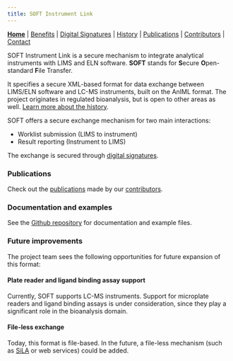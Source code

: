 ```yaml
---
title: SOFT Instrument Link
---
```


**[Home](index)** | [Benefits](benefits) | [Digital Signatures](signatures)  | [History](history) | [Publications](publications) | [Contributors](contributors) | [Contact](contact)

SOFT Instrument Link is a secure mechanism to integrate analytical instruments with LIMS and ELN software. **SOFT** stands for **S**ecure **O**pen-standard **F**ile Transfer.

It specifies a secure XML-based format for data exchange between LIMS/ELN software and LC-MS instruments, built on the AnIML format. The project originates in regulated bioanalysis, but is open to other areas as well. [Learn more about the history](history).

SOFT offers a secure exchange mechanism 
for two main interactions:
* Worklist submission (LIMS to instrument)
* Result reporting (Instrument to LIMS)

The exchange is secured through [digital signatures](signatures).

### Publications
Check out the [publications](publications) made by our [contributors](contributors).

### Documentation and examples
See the [Github repository](https://github.com/EBF-Secure-XML/examples) for documentation and example files.

### Future improvements
The project team sees the following opportunities
for future expansion of this format:

#### Plate reader and ligand binding assay support
Currently, SOFT supports LC-MS instruments.
Support for microplate readers and ligand binding assays 
is under consideration, since they play a 
significant role in the bioanalysis domain.

#### File-less exchange
Today, this format is file-based. In the future, a 
file-less mechanism (such as [SiLA](https://sila-standard.com) or web services) could be added.


